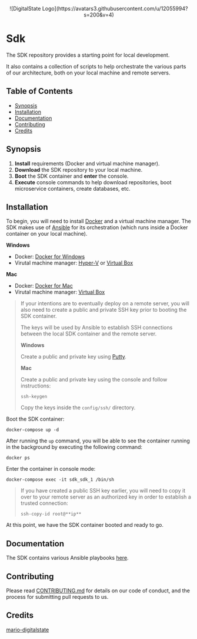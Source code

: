 <p align="center">![DigitalState Logo](https://avatars3.githubusercontent.com/u/12055994?s=200&v=4)</p>

# Sdk

The SDK repository provides a starting point for local development.

It also contains a collection of scripts to help orchestrate the various parts of our architecture, both on your local machine and remote servers.

## Table of Contents

- [Synopsis](#synopsis)
- [Installation](#installation)
- [Documentation](#documentation)
- [Contributing](#contributing)
- [Credits](#credits)

## Synopsis

1. **Install** requirements (Docker and virtual machine manager).
1. **Download** the SDK repository to your local machine.
1. **Boot** the SDK container and **enter** the console.
1. **Execute** console commands to help download repositories, boot microservice containers, create databases, etc.

## Installation

To begin, you will need to install [Docker](https://www.docker.com) and a virtual machine manager. The SDK makes use of [Ansible](https://www.ansible.com) for its orchestration (which runs inside a Docker container on your local machine).

**Windows**
 
- Docker: [Docker for Windows](https://www.docker.com/docker-windows)
- Virutal machine manager: [Hyper-V](https://docs.microsoft.com/en-us/virtualization/hyper-v-on-windows/quick-start/enable-hyper-v) or [Virtual Box](https://www.virtualbox.org/wiki/Downloads)
 
**Mac**

- Docker: [Docker for Mac](https://docs.docker.com/docker-for-mac)
- Virutal machine manager: [Virtual Box](https://www.virtualbox.org/wiki/Downloads)

> If your intentions are to eventually deploy on a remote server, you will also need to create a public and private SSH key prior to booting the SDK container.
> 
> The keys will be used by Ansible to establish SSH connections between the local SDK container and the remote server.
> 
> **Windows**
> 
> Create a public and private key using [Putty](https://www.ssh.com/ssh/putty/windows/puttygen).
> 
> **Mac**
> 
> Create a public and private key using the console and follow instructions:
> 
> ```
> ssh-keygen
> ```
> 
> Copy the keys inside the `config/ssh/` directory.

Boot the SDK container:

```
docker-compose up -d
```

After running the `up` command, you will be able to see the container running in the background by executing the following command:

```
docker ps
```

Enter the container in console mode:

```
docker-compose exec -it sdk_sdk_1 /bin/sh
```

> If you have created a public SSH key earlier, you will need to copy it over to your remote server as an authorized key in order to establish a trusted connection:
>
> ```
> ssh-copy-id root@**ip**
> ```

At this point, we have the SDK container booted and ready to go.

## Documentation

The SDK contains various Ansible playbooks [here](resource/orchestration/index.md).

## Contributing

Please read [CONTRIBUTING.md](CONTRIBUTING.md) for details on our code of conduct, and the process for submitting pull requests to us.

## Credits

[mario-digitalstate](https://github.com/mario-digitalstate)
